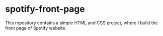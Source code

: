 # spotify-front-page
This repository contains a simple HTML and CSS project, where I build the front page of Spotify website.
